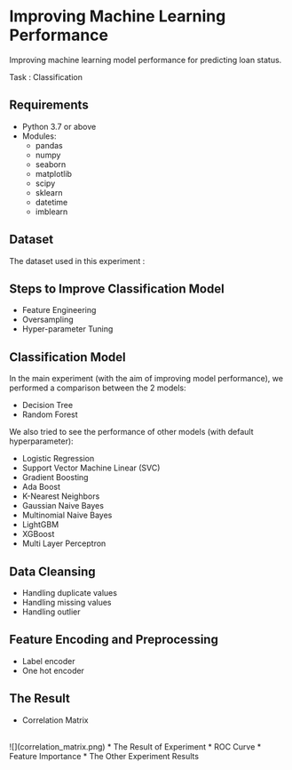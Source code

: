 # Improving Machine Learning Performance

Improving machine learning model performance for predicting loan status. 

Task : Classification

## Requirements
* Python 3.7 or above
* Modules:
  * pandas
  * numpy
  * seaborn
  * matplotlib
  * scipy
  * sklearn
  * datetime
  * imblearn

## Dataset
The dataset used in this experiment :

## Steps to Improve Classification Model
* Feature Engineering
* Oversampling
* Hyper-parameter Tuning


## Classification Model
In the main experiment (with the aim of improving model performance), we performed a comparison between the 2 models:
* Decision Tree
* Random Forest

We also tried to see the performance of other models (with default hyperparameter):
* Logistic Regression
* Support Vector Machine Linear (SVC)
* Gradient Boosting
* Ada Boost
* K-Nearest Neighbors
* Gaussian Naive Bayes
* Multinomial Naive Bayes
* LightGBM
* XGBoost
* Multi Layer Perceptron

## Data Cleansing
* Handling duplicate values
* Handling missing values
* Handling outlier

## Feature Encoding and Preprocessing
* Label encoder
* One hot encoder

## The Result
* Correlation Matrix 
<br />
![](correlation_matrix.png) 
* The Result of Experiment
* ROC Curve
* Feature Importance
* The Other Experiment Results








